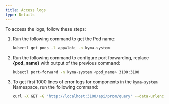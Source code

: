 ```yaml
---
title: Access logs
type: Details
---
```


To access the logs, follow these steps:

1. Run the following command to get the Pod name:

   ```bash
   kubectl get pods -l app=loki -n kyma-system
   ```

2. Run the following command to configure port forwarding, replace **{pod_name}** with output of the previous command:

   ```bash
   kubectl port-forward -n kyma-system <pod_name> 3100:3100
   ```

3. To get first 1000 lines of error logs for components in the `kyma-system` Namespace, run the following command:

   ```bash
   curl -X GET -G 'http://localhost:3100/api/prom/query' --data-urlencode 'query={namespace="kyma-system"}' --data-urlencode 'limit=1000' --data-urlencode 'regexp=error'
   ```
